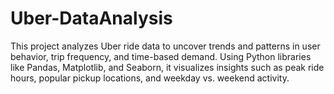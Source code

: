 # Uber-DataAnalysis
This project analyzes Uber ride data to uncover trends and patterns in user behavior, trip frequency, and time-based demand. Using Python libraries like Pandas, Matplotlib, and Seaborn, it visualizes insights such as peak ride hours, popular pickup locations, and weekday vs. weekend activity.
